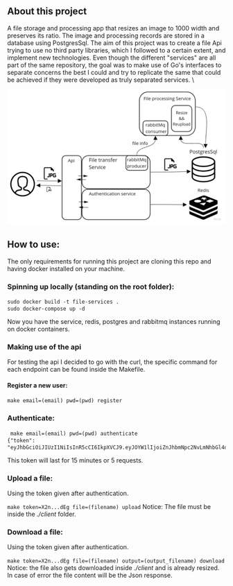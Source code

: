 ## About this project
A file storage and processing app that resizes an image to 1000 width and preserves its ratio. The image and processing records are stored in a database using PostgresSql. The aim of this project was to create a file Api trying to use no third party libraries, which I followed to a certain extent, and implement new technologies. Even though the different "services" are all part of the same repository, the goal was to make use of Go's interfaces to separate concerns the best I could and try to replicate the same that could be achieved if they were developed as truly separated services. \

<div align="center">
  <img alt="JPG" src="readme/diagram.jpg"/>
</div>

## How to use:
The only requirements for running this project are cloning this repo and having docker installed on your machine.
### Spinning up locally (standing on the root folder):

    sudo docker build -t file-services .
    sudo docker-compose up -d
Now you have the service, redis, postgres and rabbitmq instances running on docker containers.
### Making use of the api
For testing the api I decided to go with the curl, the specific command for each endpoint can be found inside the Makefile. 
#### Register a new user:

    make email=(email) pwd=(pwd) register

### Authenticate:

     make email=(email) pwd=(pwd) authenticate
    {"token": "eyJhbGciOiJIUzI1NiIsInR5cCI6IkpXVCJ9.eyJOYW1lIjoiZnJhbmNpc2NvLmNhbGl4dG9AZ2xvYmFudC5jb20iLCJleHAiOjE2NDg0OTQyNzgsImlhdCI6MTY0ODQ5Mzk3OCwiaXNzIjoibG9jYWxob3N0OjUwMDAvIn0.2A7PPAKBrrwl8eRlf5Eb7_ir481OGB388XKmDvAOM10"}
This token will last for 15 minutes or 5 requests. 
### Upload a file:
Using the token given after authentication.

`make token=X2n...dEg file=(filename) upload` Notice: The file must be inside the *./client* folder. 

### Download a file: 
Using the token given after authentication.

`make token=X2n...dEg file=(filename) output=(output_filename) download` Notice: the file also gets downloaded inside *./client* and is already resized. In case of error the file content will be the Json response. 
